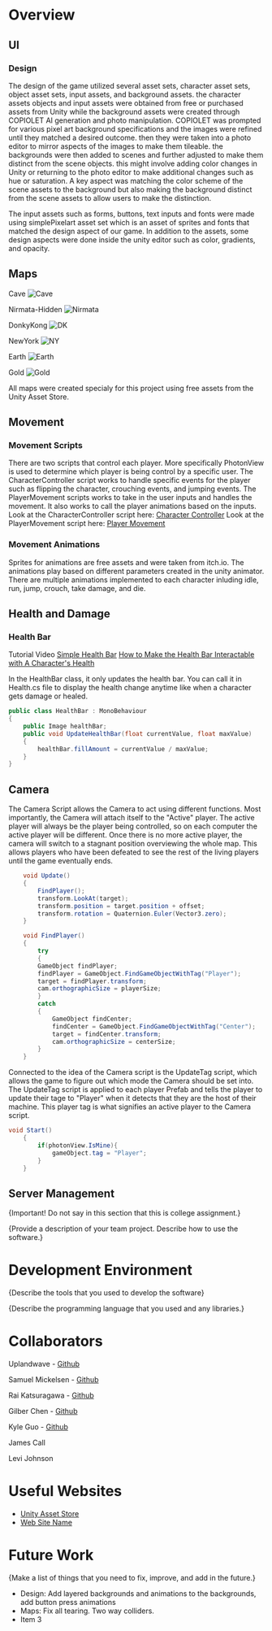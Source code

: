 # Overview

## UI

### Design

The design of the game utilized several asset sets, character asset sets, object asset sets, input assets, and background assets. the character assets objects and input assets were obtained from free or purchased assets from Unity while the background assets were created through COPIOLET AI generation and photo manipulation. COPIOLET was prompted for various pixel art background specifications and the images were refined until they matched a desired outcome. then they were taken into a photo editor to mirror aspects of the images to make them tileable. the backgrounds were then added to scenes and further adjusted to make them distinct from the scene objects. this might involve adding color changes in Unity or returning to the photo editor to make additional changes such as hue or saturation. A key aspect was matching the color scheme of the scene assets to the background but also making the background distinct from the scene assets to allow users to make the distinction.

The input assets such as forms, buttons, text inputs and fonts were made using simplePixelart asset set which is an asset of sprites and fonts that matched the design aspect of our game. In addition to the assets, some design aspects were done inside the unity editor such as color, gradients, and opacity.

## Maps

Cave
![Cave](./images/Cave.png)

Nirmata-Hidden
![Nirmata](./images/Nirmata.png)

DonkyKong
![DK](./images/DK.png)

NewYork
![NY](./images/NewYork.png)

Earth
![Earth](./images/Earth.png)

Gold
![Gold](./images/Gold.png)

All maps were created specialy for this project using free assets from the Unity Asset Store.

## Movement

### Movement Scripts

There are two scripts that control each player. More specifically PhotonView is used to determine which player is being control by a specific user. The CharacterController script works to handle specific events for the player such as flipping the character, crouching events, and jumping events. The PlayerMovement scripts works to take in the user inputs and handles the movement. It also works to call the player animations based on the inputs.
Look at the CharacterController script here: [Character Controller](Nirmata-Mahasura/Assets/Scripts/PlayerScripts/CharacterController2D.cs)
Look at the PlayerMovement script here:
[Player Movement](Nirmata-Mahasura/Assets/Scripts/PlayerScripts/PlayerMovement.cs)

### Movement Animations

Sprites for animations are free assets and were taken from itch.io. The animations play based on different parameters created in the unity animator. There are multiple animations implemented to each character inluding idle, run, jump, crouch, take damage, and die.

## Health and Damage

### Health Bar

Tutorial Video
[Simple Health Bar](https://youtu.be/_lREXfAMUcE?si=X5_GZbss-xG3mH48)
[How to Make the Health Bar Interactable with A Character's Health](https://youtu.be/0tDPxNB2JNs?si=GqMcURyH8-TU7vBO)

In the HealthBar class, it only updates the health bar. You can call it in Health.cs file to display
the health change anytime like when a character gets damage or healed.

``` C#
public class HealthBar : MonoBehaviour
{
    public Image healthBar;
    public void UpdateHealthBar(float currentValue, float maxValue)
    {
        healthBar.fillAmount = currentValue / maxValue;
    }
}
```

## Camera

The Camera Script allows the Camera to act using different functions. Most importantly, the Camera will attach itself to the "Active" player. The active player will always be the player being controlled, so on each computer the active player will be different. Once there is no more active player, the camera will switch to a stagnant position overviewing the whole map. This allows players who have been defeated to see the rest of the living players until the game eventually ends.

```C#
    void Update()
    {
        FindPlayer();
        transform.LookAt(target);
        transform.position = target.position + offset;
        transform.rotation = Quaternion.Euler(Vector3.zero);
    }

    void FindPlayer()
    {
        try
        {
        GameObject findPlayer;
        findPlayer = GameObject.FindGameObjectWithTag("Player");
        target = findPlayer.transform;
        cam.orthographicSize = playerSize;
        }
        catch
        {
            GameObject findCenter;
            findCenter = GameObject.FindGameObjectWithTag("Center");
            target = findCenter.transform;
            cam.orthographicSize = centerSize;
        }
    }

```

Connected to the idea of the Camera script is the UpdateTag script, which allows the game to figure out which mode the Camera should be set into. The UpdateTag script is applied to each player Prefab and tells the player to update their tage to "Player" when it detects that they are the host of their machine. This player tag is what signifies an active player to the Camera script.

```C#
void Start()
    {
        if(photonView.IsMine){
            gameObject.tag = "Player";
        }
    }
```

## Server Management

{Important! Do not say in this section that this is college assignment.}

{Provide a description of your team project. Describe how to use the software.}

# Development Environment

{Describe the tools that you used to develop the software}

{Describe the programming language that you used and any libraries.}

# Collaborators

Uplandwave - [Github](https://github.com/uplandwave)

Samuel Mickelsen - [Github](https://github.com/Sammickelsen)

Rai Katsuragawa - [Github](https://github.com/katsu-rai)

Gilber Chen - [Github](https://github.com/ooioioogt)

Kyle Guo - [Github](http://github.com/kyleguo123)

James Call

Levi Johnson

# Useful Websites

- [Unity Asset Store](https://assetstore.unity.com/)
- [Web Site Name](http://url.link.goes.here)

# Future Work

{Make a list of things that you need to fix, improve, and add in the future.}

- Design: Add layered backgrounds and animations to the backgrounds, add button press animations
- Maps: Fix all tearing. Two way colliders.
- Item 3
